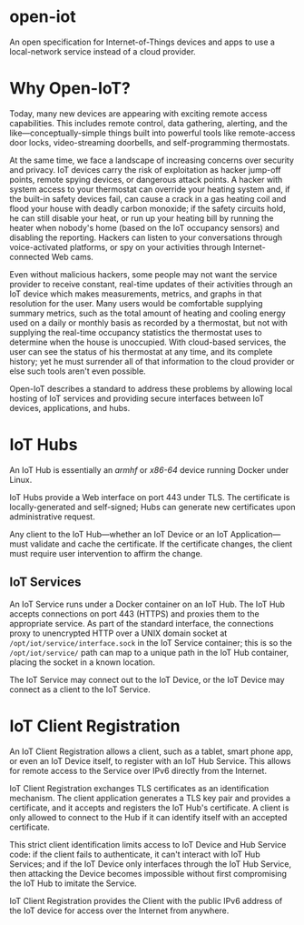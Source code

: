 # open-iot
An open specification for Internet-of-Things devices and apps to use a
local-network service instead of a cloud provider.

# Why Open-IoT?

Today, many new devices are appearing with exciting remote access capabilities.
This includes remote control, data gathering, alerting, and the
like—conceptually-simple things built into powerful tools like remote-access
door locks, video-streaming doorbells, and self-programming thermostats.

At the same time, we face a landscape of increasing concerns over security and
privacy.  IoT devices carry the risk of exploitation as hacker jump-off points,
remote spying devices, or dangerous attack points.  A hacker with system access
to your thermostat can override your heating system and, if the built-in safety
devices fail, can cause a crack in a gas heating coil and flood your house with
deadly carbon monoxide; if the safety circuits hold, he can still disable your
heat, or run up your heating bill by running the heater when nobody's home
(based on the IoT occupancy sensors) and disabling the reporting.  Hackers can
listen to your conversations through voice-activated platforms, or spy on your
activities through Internet-connected Web cams.

Even without malicious hackers, some people may not want the service provider
to receive constant, real-time updates of their activities through an IoT
device which makes measurements, metrics, and graphs in that resolution for the
user.  Many users would be comfortable supplying summary metrics, such as the
total amount of heating and cooling energy used on a daily or monthly basis as
recorded by a thermostat, but not with supplying the real-time occupancy
statistics the thermostat uses to determine when the house is unoccupied.  With
cloud-based services, the user can see the status of his thermostat at any
time, and its complete history; yet he must surrender all of that information
to the cloud provider or else such tools aren't even possible.

Open-IoT describes a standard to address these problems by allowing local
hosting of IoT services and providing secure interfaces between IoT devices,
applications, and hubs.

# IoT Hubs

An IoT Hub is essentially an _armhf_ or _x86-64_ device running Docker under
Linux.

IoT Hubs provide a Web interface on port 443 under TLS.  The certificate is
locally-generated and self-signed; Hubs can generate new certificates upon
administrative request.

Any client to the IoT Hub—whether an IoT Device or an IoT Application—must
validate and cache the certificate.  If the certificate changes, the client
must require user intervention to affirm the change.

## IoT Services

An IoT Service runs under a Docker container on an IoT Hub.  The IoT Hub
accepts connections on port 443 (HTTPS) and proxies them to the appropriate
service.  As part of the standard interface, the connections proxy to
unencrypted HTTP over a UNIX domain socket at `/opt/iot/service/interface.sock`
in the IoT Service container; this is so the `/opt/iot/service/` path can map
to a unique path in the IoT Hub container, placing the socket in a known
location.

The IoT Service may connect out to the IoT Device, or the IoT Device may
connect as a client to the IoT Service.

# IoT Client Registration

An IoT Client Registration allows a client, such as a tablet, smart phone app,
or even an IoT Device itself, to register with an IoT Hub Service.  This allows
for remote access to the Service over IPv6 directly from the Internet.

IoT Client Registration exchanges TLS certificates as an identification
mechanism.  The client application generates a TLS key pair and provides a
certificate, and it accepts and registers the IoT Hub's certificate.  A client
is only allowed to connect to the Hub if it can identify itself with an
accepted certificate.

This strict client identification limits access to IoT Device and Hub Service
code:  if the client fails to authenticate, it can't interact with IoT Hub
Services; and if the IoT Device only interfaces through the IoT Hub Service,
then attacking the Device becomes impossible without first compromising the IoT
Hub to imitate the Service.

IoT Client Registration provides the Client with the public IPv6 address of the
IoT device for access over the Internet from anywhere.
